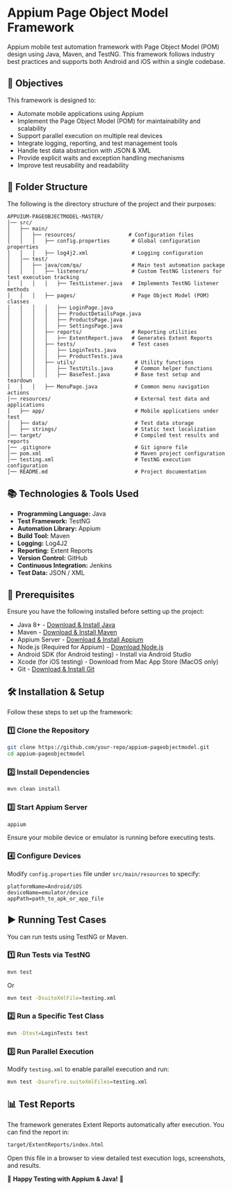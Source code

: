 # Appium Page Object Model Framework

Appium mobile test automation framework with Page Object Model (POM) design using Java, Maven, and TestNG. This framework follows industry best practices and supports both Android and iOS within a single codebase.

## 📌 Objectives
This framework is designed to:

- Automate mobile applications using Appium
- Implement the Page Object Model (POM) for maintainability and scalability
- Support parallel execution on multiple real devices
- Integrate logging, reporting, and test management tools
- Handle test data abstraction with JSON & XML
- Provide explicit waits and exception handling mechanisms
- Improve test reusability and readability

## 📁 Folder Structure
The following is the directory structure of the project and their purposes:

```
APPUIUM-PAGEOBJECTMODEL-MASTER/
│── src/
│   ├── main/
│   │   ├── resources/                 # Configuration files
│   │   │   ├── config.properties       # Global configuration properties
│   │   │   ├── log4j2.xml              # Logging configuration
│   │── test/
│   │   ├── java/com/qa/                # Main test automation package
│   │   │   ├── listeners/              # Custom TestNG listeners for test execution tracking
│   │   │   │   ├── TestListener.java   # Implements TestNG listener methods
│   │   │   ├── pages/                  # Page Object Model (POM) classes
│   │   │   │   ├── LoginPage.java
│   │   │   │   ├── ProductDetailsPage.java
│   │   │   │   ├── ProductsPage.java
│   │   │   │   ├── SettingsPage.java
│   │   │   ├── reports/                # Reporting utilities
│   │   │   │   ├── ExtentReport.java   # Generates Extent Reports
│   │   │   ├── tests/                  # Test cases
│   │   │   │   ├── LoginTests.java
│   │   │   │   ├── ProductTests.java
│   │   │   ├── utils/                   # Utility functions
│   │   │   │   ├── TestUtils.java       # Common helper functions
│   │   │   │   ├── BaseTest.java        # Base test setup and teardown
│   │   │   ├── MenuPage.java            # Common menu navigation actions
│── resources/                           # External test data and applications
│   ├── app/                             # Mobile applications under test
│   ├── data/                            # Test data storage
│   ├── strings/                         # Static text localization
│── target/                              # Compiled test results and reports
│── .gitignore                           # Git ignore file
│── pom.xml                              # Maven project configuration
│── testing.xml                          # TestNG execution configuration
│── README.md                            # Project documentation
```

## 📚 Technologies & Tools Used

- **Programming Language:** Java
- **Test Framework:** TestNG
- **Automation Library:** Appium
- **Build Tool:** Maven
- **Logging:** Log4J2
- **Reporting:** Extent Reports
- **Version Control:** GitHub
- **Continuous Integration:** Jenkins
- **Test Data:** JSON / XML

## 🔧 Prerequisites
Ensure you have the following installed before setting up the project:

- Java 8+ - [Download & Install Java](https://www.oracle.com/java/technologies/javase-jdk8-downloads.html)
- Maven - [Download & Install Maven](https://maven.apache.org/download.cgi)
- Appium Server - [Download & Install Appium](https://appium.io/)
- Node.js (Required for Appium) - [Download Node.js](https://nodejs.org/)
- Android SDK (for Android testing) - Install via Android Studio
- Xcode (for iOS testing) - Download from Mac App Store (MacOS only)
- Git - [Download & Install Git](https://git-scm.com/)

## 🛠 Installation & Setup
Follow these steps to set up the framework:

### 1️⃣ Clone the Repository
```sh
git clone https://github.com/your-repo/appium-pageobjectmodel.git
cd appium-pageobjectmodel
```

### 2️⃣ Install Dependencies
```sh
mvn clean install
```

### 3️⃣ Start Appium Server
```sh
appium
```
Ensure your mobile device or emulator is running before executing tests.

### 4️⃣ Configure Devices
Modify `config.properties` file under `src/main/resources` to specify:
```properties
platformName=Android/iOS
deviceName=emulator/device
appPath=path_to_apk_or_app_file
```

## ▶️ Running Test Cases
You can run tests using TestNG or Maven.

### 1️⃣ Run Tests via TestNG
```sh
mvn test
```
Or
```sh
mvn test -DsuiteXmlFile=testing.xml
```

### 2️⃣ Run a Specific Test Class
```sh
mvn -Dtest=LoginTests test
```

### 3️⃣ Run Parallel Execution
Modify `testing.xml` to enable parallel execution and run:
```sh
mvn test -Dsurefire.suiteXmlFiles=testing.xml
```

## 📊 Test Reports
The framework generates Extent Reports automatically after execution. You can find the report in:
```sh
target/ExtentReports/index.html
```
Open this file in a browser to view detailed test execution logs, screenshots, and results.


🚀 **Happy Testing with Appium & Java!** 🚀
